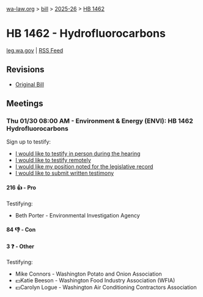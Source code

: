 [wa-law.org](/) > [bill](/bill/) > [2025-26](/bill/2025-26/) > [HB 1462](/bill/2025-26/hb/1462/)

# HB 1462 - Hydrofluorocarbons
[leg.wa.gov](https://app.leg.wa.gov/billsummary?BillNumber=1462&Year=2025&Initiative=false) | [RSS Feed](./rss.xml)

## Revisions
* [Original Bill](1/)

## Meetings
### Thu 01/30 08:00 AM - Environment & Energy (ENVI): HB 1462 Hydrofluorocarbons
Sign up to testify:
* [I would like to testify in person during the hearing](https://app.leg.wa.gov/csi/Testifier/Add?chamber=House&mId=32560&aId=162228&caId=25146&tId=1)
* [I would like to testify remotely](https://app.leg.wa.gov/csi/Testifier/Add?chamber=House&mId=32560&aId=162228&caId=25146&tId=2)
* [I would like my position noted for the legislative record](https://app.leg.wa.gov/csi/Testifier/Add?chamber=House&mId=32560&aId=162228&caId=25146&tId=3)
* [I would like to submit written testimony](https://app.leg.wa.gov/csi/Testifier/Add?chamber=House&mId=32560&aId=162228&caId=25146&tId=4)

#### 216 👍 - Pro
Testifying:
* Beth Porter - Environmental Investigation Agency

#### 84 👎 - Con

#### 3 ❓ - Other
Testifying:
* Mike Connors - Washington Potato and Onion Association
* 💵Katie Beeson - Washington Food Industry Association (WFIA)
* 💵Carolyn Logue - Washington Air Conditioning Contractors Association
